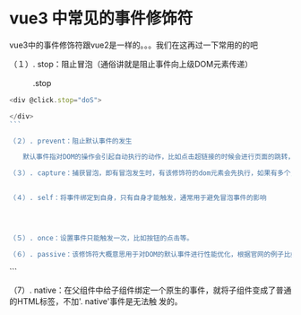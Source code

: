 # vue3 中常见的事件修饰符

vue3中的事件修饰符跟vue2是一样的。。。我们在这再过一下常用的的吧


（１）. stop：阻止冒泡（通俗讲就是阻止事件向上级DOM元素传递）

　　　.stop

```js
<div @click.stop="doS">

</div>
```　

（２）. prevent：阻止默认事件的发生

　　默认事件指对DOM的操作会引起自动执行的动作，比如点击超链接的时候会进行页面的跳转，点击表单提交按钮时会重新加载页面等，使用".prevent"修饰符可以阻止这些事件的发生。

（３）. capture：捕获冒泡，即有冒泡发生时，有该修饰符的dom元素会先执行，如果有多个，从外到内依次执行，然后再按自然顺序执行触发的事件。

　　　
（４）. self：将事件绑定到自身，只有自身才能触发，通常用于避免冒泡事件的影响

             


（５）. once：设置事件只能触发一次，比如按钮的点击等。

（６）. passive：该修饰符大概意思用于对DOM的默认事件进行性能优化，根据官网的例子比如超出最大范围的滚动条滚动的。
```
<div @scroll.passive="doS"></div>
```

 （7）. native：在父组件中给子组件绑定一个原生的事件，就将子组件变成了普通的HTML标签，不加'. native'事件是无法触 发的。
